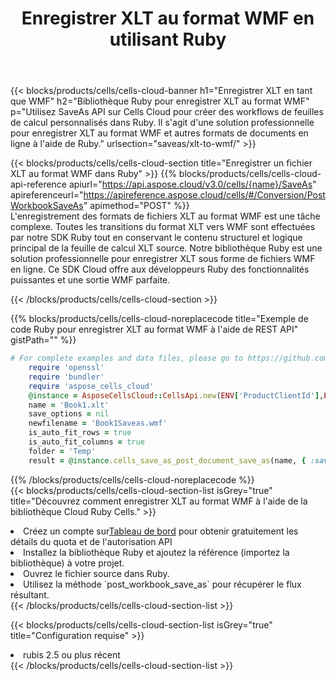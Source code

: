 ﻿---
title:  Enregistrer XLT au format WMF en utilisant Ruby
description:  Utilisation du SDK Cloud Aspose.Cells pour Ruby pour enregistrer le fichier au format XLT au format WMF.
kwords: Excel, Save XLT as WMF, REST, Ruby
howto: How to save XLT as WMF using Aspose.Cells Cloud Ruby library.
---
{{< blocks/products/cells/cells-cloud-banner h1="Enregistrer XLT en tant que WMF" h2="Bibliothèque Ruby pour enregistrer XLT au format WMF" p="Utilisez SaveAs API sur Cells Cloud pour créer des workflows de feuilles de calcul personnalisés dans Ruby. Il s\'agit d\'une solution professionnelle pour enregistrer XLT au format WMF et autres formats de documents en ligne à l\'aide de Ruby." urlsection="saveas/xlt-to-wmf/" >}}

{{< blocks/products/cells/cells-cloud-section title="Enregistrer un fichier XLT au format WMF dans Ruby" >}}
{{% blocks/products/cells/cells-cloud-api-reference apiurl="https://api.aspose.cloud/v3.0/cells/{name}/SaveAs" apireferenceurl="https://apireference.aspose.cloud/cells/#/Conversion/PostWorkbookSaveAs" apimethod="POST" %}}
<br/>
L'enregistrement des formats de fichiers XLT au format WMF est une tâche complexe. Toutes les transitions du format XLT vers WMF sont effectuées par notre SDK Ruby tout en conservant le contenu structurel et logique principal de la feuille de calcul XLT source. Notre bibliothèque Ruby est une solution professionnelle pour enregistrer XLT sous forme de fichiers WMF en ligne. Ce SDK Cloud offre aux développeurs Ruby des fonctionnalités puissantes et une sortie WMF parfaite.

{{< /blocks/products/cells/cells-cloud-section >}}

{{% blocks/products/cells/cells-cloud-noreplacecode title="Exemple de code Ruby pour enregistrer XLT au format WMF à l\'aide de REST API" gistPath="" %}}
  
```ruby
# For complete examples and data files, please go to https://github.com/aspose-cells-cloud/aspose-cells-cloud-ruby/
    require 'openssl'
    require 'bundler'
    require 'aspose_cells_cloud'
    @instance = AsposeCellsCloud::CellsApi.new(ENV['ProductClientId'],ENV['ProductClientSecret'])
    name = 'Book1.xlt'
    save_options = nil
    newfilename = 'Book1Saveas.wmf'
    is_auto_fit_rows = true
    is_auto_fit_columns = true
    folder = 'Temp'
    result = @instance.cells_save_as_post_document_save_as(name, { :save_options=>save_options, :newfilename=>(folder+"/"+newfilename), :is_auto_fit_rows=>is_auto_fit_rows, :is_auto_fit_columns=>is_auto_fit_columns, :folder=>folder})
```
  
{{% /blocks/products/cells/cells-cloud-noreplacecode %}}
<br/>
{{< blocks/products/cells/cells-cloud-section-list isGrey="true" title="Découvrez comment enregistrer XLT au format WMF à l\'aide de la bibliothèque Cloud Ruby Cells." >}}
<li> Créez un compte sur<a href="https://dashboard.aspose.cloud/">Tableau de bord</a> pour obtenir gratuitement les détails du quota et de l'autorisation API</li>
<li>Installez la bibliothèque Ruby et ajoutez la référence (importez la bibliothèque) à votre projet.</li>
<li>Ouvrez le fichier source dans Ruby.</li>
<li>Utilisez la méthode `post_workbook_save_as` pour récupérer le flux résultant.</li>
{{< /blocks/products/cells/cells-cloud-section-list >}}

{{< blocks/products/cells/cells-cloud-section-list isGrey="true" title="Configuration requise" >}}
<li>rubis 2.5 ou plus récent</li>
{{< /blocks/products/cells/cells-cloud-section-list >}}
